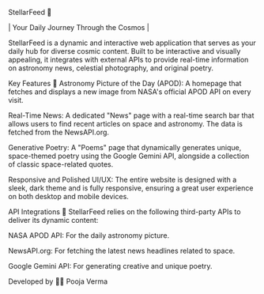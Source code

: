 StellarFeed 🌌

| Your Daily Journey Through the Cosmos |

StellarFeed is a dynamic and interactive web application that serves as your daily hub for diverse cosmic content. Built to be interactive and visually appealing, it integrates with external APIs to provide real-time information on astronomy news, celestial photography, and original poetry.

Key Features 🚀
Astronomy Picture of the Day (APOD): A homepage that fetches and displays a new image from NASA's official APOD API on every visit.

Real-Time News: A dedicated "News" page with a real-time search bar that allows users to find recent articles on space and astronomy. The data is fetched from the NewsAPI.org.

Generative Poetry: A "Poems" page that dynamically generates unique, space-themed poetry using the Google Gemini API, alongside a collection of classic space-related quotes.

Responsive and Polished UI/UX: The entire website is designed with a sleek, dark theme and is fully responsive, ensuring a great user experience on both desktop and mobile devices.

API Integrations 🔌
StellarFeed relies on the following third-party APIs to deliver its dynamic content:

NASA APOD API: For the daily astronomy picture.

NewsAPI.org: For fetching the latest news headlines related to space.

Google Gemini API: For generating creative and unique poetry.

Developed by 👩‍💻
Pooja Verma
